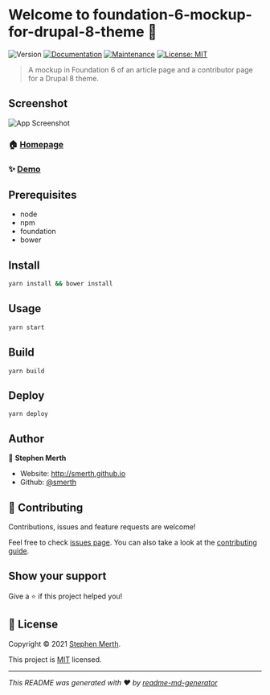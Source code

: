 # Welcome to foundation-6-mockup-for-drupal-8-theme 👋
![Version](https://img.shields.io/badge/version-1.0.0-blue.svg?cacheSeconds=2592000)
[![Documentation](https://img.shields.io/badge/documentation-yes-brightgreen.svg)](https://github.com/smerth/mockup-coconut-news#readme)
[![Maintenance](https://img.shields.io/badge/Maintained%3F-yes-green.svg)](https://github.com/smerth/mockup-coconut-news/graphs/commit-activity)
[![License: MIT](https://img.shields.io/github/license/smerth/foundation-6-mockup-for-drupal-8-theme)](https://github.com/smerth/mockup-coconut-news/blob/master/LICENSE)

> A mockup in Foundation 6 of an article page and a contributor page for a Drupal 8 theme.

## Screenshot

![App Screenshot](https://raw.githubusercontent.com/smerth/mockup-coconut-news/master/screenshot.png)



### 🏠 [Homepage](https://github.com/smerth/mockup-coconut-news#readme)

### ✨ [Demo](https://smerth.github.io/foundation-6-mockup-for-drupal-8-theme/)



## Prerequisites

- node
- npm
- foundation
- bower

## Install

```sh
yarn install && bower install
```

## Usage

```sh
yarn start
```

## Build

```
yarn build
```

## Deploy

```
yarn deploy
```



## Author

👤 **Stephen Merth**

* Website: http://smerth.github.io
* Github: [@smerth](https://github.com/smerth)

## 🤝 Contributing

Contributions, issues and feature requests are welcome!

Feel free to check [issues page](https://github.com/smerth/mockup-coconut-news/issues). You can also take a look at the [contributing guide](https://github.com/smerth/mockup-coconut-news/blob/master/CONTRIBUTING.md).

## Show your support

Give a ⭐️ if this project helped you!


## 📝 License

Copyright © 2021 [Stephen Merth](https://github.com/smerth).

This project is [MIT](https://github.com/smerth/mockup-coconut-news/blob/master/LICENSE) licensed.

***
_This README was generated with ❤️ by [readme-md-generator](https://github.com/kefranabg/readme-md-generator)_